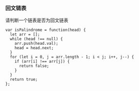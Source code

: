 <!--
 * @Author: 月魂
 * @Date: 2021-04-25 21:35:26
 * @LastEditTime: 2021-04-25 21:35:53
 * @LastEditors: 月魂
 * @Description: 
 * @FilePath: \leetcode-per-day\day109.md
-->
### 回文链表
请判断一个链表是否为回文链表

```
var isPalindrome = function(head) {
  let arr = [];
  while (head !== null) {
    arr.push(head.val);
    head = head.next;
  }
  for (let i = 0, j = arr.length - 1; i < j; i++, j--) {
    if (arr[i] !== arr[j]) {
      return false;
    }
  }
  return true;
};
```
